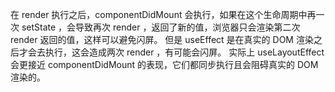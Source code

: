 在 render 执行之后，componentDidMount 会执行，如果在这个生命周期中再一次 setState ，会导致再次 render ，返回了新的值，浏览器只会渲染第二次 render 返回的值，这样可以避免闪屏。
但是 useEffect 是在真实的 DOM 渲染之后才会去执行，这会造成两次 render ，有可能会闪屏。
实际上 useLayoutEffect 会更接近 componentDidMount 的表现，它们都同步执行且会阻碍真实的 DOM 渲染的。

 
